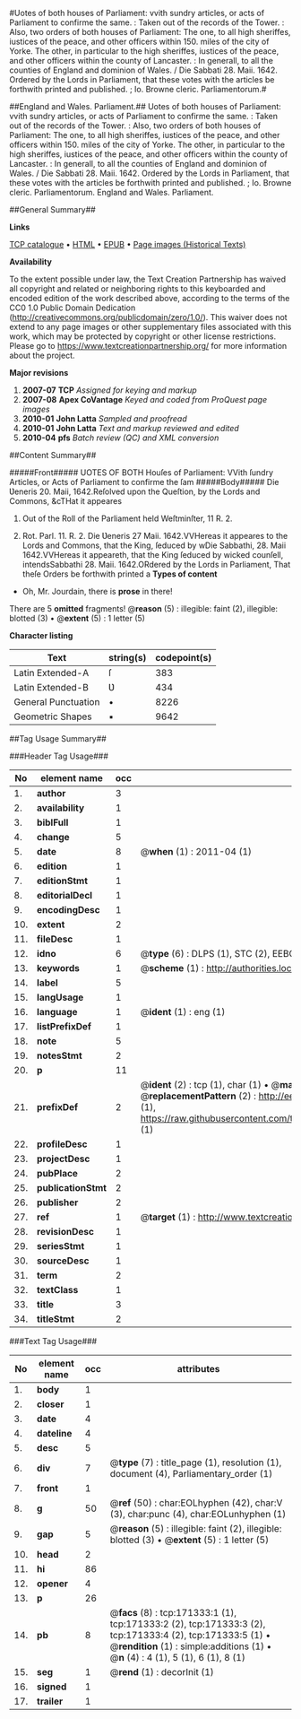 #Uotes of both houses of Parliament: vvith sundry articles, or acts of Parliament to confirme the same. : Taken out of the records of the Tower. : Also, two orders of both houses of Parliament: The one, to all high sheriffes, iustices of the peace, and other officers within 150. miles of the city of Yorke. The other, in particular to the high sheriffes, iustices of the peace, and other officers within the county of Lancaster. : In generall, to all the counties of England and dominion of Wales. / Die Sabbati 28. Maii. 1642. Ordered by the Lords in Parliament, that these votes with the articles be forthwith printed and published. ; Io. Browne cleric. Parliamentorum.#

##England and Wales. Parliament.##
Uotes of both houses of Parliament: vvith sundry articles, or acts of Parliament to confirme the same. : Taken out of the records of the Tower. : Also, two orders of both houses of Parliament: The one, to all high sheriffes, iustices of the peace, and other officers within 150. miles of the city of Yorke. The other, in particular to the high sheriffes, iustices of the peace, and other officers within the county of Lancaster. : In generall, to all the counties of England and dominion of Wales. / Die Sabbati 28. Maii. 1642. Ordered by the Lords in Parliament, that these votes with the articles be forthwith printed and published. ; Io. Browne cleric. Parliamentorum.
England and Wales. Parliament.

##General Summary##

**Links**

[TCP catalogue](http://www.ota.ox.ac.uk/tcp/)  • 
[HTML](http://tei.it.ox.ac.uk/tcp/Texts-HTML/free/A83/A83594.html)  • 
[EPUB](http://tei.it.ox.ac.uk/tcp/Texts-EPUB/free/A83/A83594.epub) • 
[Page images (Historical Texts)](https://historicaltexts.jisc.ac.uk/eebo-45097740e)

**Availability**

To the extent possible under law, the Text Creation Partnership has waived all copyright and related or neighboring rights to this keyboarded and encoded edition of the work described above, according to the terms of the CC0 1.0 Public Domain Dedication (http://creativecommons.org/publicdomain/zero/1.0/). This waiver does not extend to any page images or other supplementary files associated with this work, which may be protected by copyright or other license restrictions. Please go to https://www.textcreationpartnership.org/ for more information about the project.

**Major revisions**

1. __2007-07__ __TCP__ *Assigned for keying and markup*
1. __2007-08__ __Apex CoVantage__ *Keyed and coded from ProQuest page images*
1. __2010-01__ __John Latta__ *Sampled and proofread*
1. __2010-01__ __John Latta__ *Text and markup reviewed and edited*
1. __2010-04__ __pfs__ *Batch review (QC) and XML conversion*

##Content Summary##

#####Front#####
UOTES OF BOTH Houſes of Parliament: VVith ſundry Articles, or Acts of Parliament to confirme the ſam
#####Body#####
Die Ʋeneris 20. Maii, 1642.Reſolved upon the Queſtion, by the Lords and Commons, &cTHat it appeares 
1. Out of the Roll of the Parliament held Weſtminſter, 11 R. 2.

1. Rot. Parl. 11. R. 2.
Die Ʋeneris 27 Maii. 1642.VVHereas it appeares to the Lords and Commons, that the King, ſeduced by wDie Sabbathi, 28. Maii 1642.VVHereas it appeareth, that the King ſeduced by wicked counſell, intendsSabbathi 28. Maii. 1642.ORdered by the Lords in Parliament, That theſe Orders be forthwith printed a
**Types of content**

  * Oh, Mr. Jourdain, there is **prose** in there!

There are 5 **omitted** fragments! 
 @__reason__ (5) : illegible: faint (2), illegible: blotted (3)  •  @__extent__ (5) : 1 letter (5)

**Character listing**


|Text|string(s)|codepoint(s)|
|---|---|---|
|Latin Extended-A|ſ|383|
|Latin Extended-B|Ʋ|434|
|General Punctuation|•|8226|
|Geometric Shapes|▪|9642|

##Tag Usage Summary##

###Header Tag Usage###

|No|element name|occ|attributes|
|---|---|---|---|
|1.|__author__|3||
|2.|__availability__|1||
|3.|__biblFull__|1||
|4.|__change__|5||
|5.|__date__|8| @__when__ (1) : 2011-04 (1)|
|6.|__edition__|1||
|7.|__editionStmt__|1||
|8.|__editorialDecl__|1||
|9.|__encodingDesc__|1||
|10.|__extent__|2||
|11.|__fileDesc__|1||
|12.|__idno__|6| @__type__ (6) : DLPS (1), STC (2), EEBO-CITATION (1), OCLC (1), VID (1)|
|13.|__keywords__|1| @__scheme__ (1) : http://authorities.loc.gov/ (1)|
|14.|__label__|5||
|15.|__langUsage__|1||
|16.|__language__|1| @__ident__ (1) : eng (1)|
|17.|__listPrefixDef__|1||
|18.|__note__|5||
|19.|__notesStmt__|2||
|20.|__p__|11||
|21.|__prefixDef__|2| @__ident__ (2) : tcp (1), char (1)  •  @__matchPattern__ (2) : ([0-9\-]+):([0-9IVX]+) (1), (.+) (1)  •  @__replacementPattern__ (2) : http://eebo.chadwyck.com/downloadtiff?vid=$1&page=$2 (1), https://raw.githubusercontent.com/textcreationpartnership/Texts/master/tcpchars.xml#$1 (1)|
|22.|__profileDesc__|1||
|23.|__projectDesc__|1||
|24.|__pubPlace__|2||
|25.|__publicationStmt__|2||
|26.|__publisher__|2||
|27.|__ref__|1| @__target__ (1) : http://www.textcreationpartnership.org/docs/. (1)|
|28.|__revisionDesc__|1||
|29.|__seriesStmt__|1||
|30.|__sourceDesc__|1||
|31.|__term__|2||
|32.|__textClass__|1||
|33.|__title__|3||
|34.|__titleStmt__|2||


###Text Tag Usage###

|No|element name|occ|attributes|
|---|---|---|---|
|1.|__body__|1||
|2.|__closer__|1||
|3.|__date__|4||
|4.|__dateline__|4||
|5.|__desc__|5||
|6.|__div__|7| @__type__ (7) : title_page (1), resolution (1), document (4), Parliamentary_order (1)|
|7.|__front__|1||
|8.|__g__|50| @__ref__ (50) : char:EOLhyphen (42), char:V (3), char:punc (4), char:EOLunhyphen (1)|
|9.|__gap__|5| @__reason__ (5) : illegible: faint (2), illegible: blotted (3)  •  @__extent__ (5) : 1 letter (5)|
|10.|__head__|2||
|11.|__hi__|86||
|12.|__opener__|4||
|13.|__p__|26||
|14.|__pb__|8| @__facs__ (8) : tcp:171333:1 (1), tcp:171333:2 (2), tcp:171333:3 (2), tcp:171333:4 (2), tcp:171333:5 (1)  •  @__rendition__ (1) : simple:additions (1)  •  @__n__ (4) : 4 (1), 5 (1), 6 (1), 8 (1)|
|15.|__seg__|1| @__rend__ (1) : decorInit (1)|
|16.|__signed__|1||
|17.|__trailer__|1||
